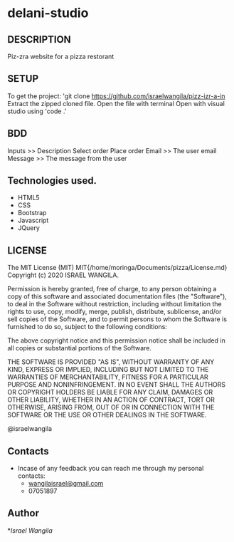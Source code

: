 # delani-studio

## DESCRIPTION
 Piz-zra website for a pizza restorant 

## SETUP
To get the project:
    'git clone https://github.com/israelwangila/pizz-izr-a-in
Extract the zipped cloned file.
Open the file with terminal
Open with visual studio using 'code .'

## BDD 
Inputs >> Description
Select order
Place order
Email >> The user email
Message >> The message from the user

## Technologies used.
* HTML5
* CSS
* Bootstrap
* Javascript
* JQuery

## LICENSE
The MIT License (MIT)
MIT{/home/moringa/Documents/pizza/License.md}
Copyright (c) 2020 ISRAEL WANGILA.

Permission is hereby granted, free of charge, to any person obtaining a copy of this software and associated documentation files (the "Software"), to deal in the Software without restriction, including without limitation the rights to use, copy, modify, merge, publish, distribute, sublicense, and/or sell copies of the Software, and to permit persons to whom the Software is furnished to do so, subject to the following conditions:

The above copyright notice and this permission notice shall be included in all copies or substantial portions of the Software.

THE SOFTWARE IS PROVIDED "AS IS", WITHOUT WARRANTY OF ANY KIND, EXPRESS OR IMPLIED, INCLUDING BUT NOT LIMITED TO THE WARRANTIES OF MERCHANTABILITY, FITNESS FOR A PARTICULAR PURPOSE AND NONINFRINGEMENT. IN NO EVENT SHALL THE AUTHORS OR COPYRIGHT HOLDERS BE LIABLE FOR ANY CLAIM, DAMAGES OR OTHER LIABILITY, WHETHER IN AN ACTION OF CONTRACT, TORT OR OTHERWISE, ARISING FROM, OUT OF OR IN CONNECTION WITH THE SOFTWARE OR THE USE OR OTHER DEALINGS IN THE SOFTWARE.

@israelwangila

## Contacts

- Incase of any feedback you can reach me through my personal contacts:
  - wangilaisrael@gmail.com
  - 07051897

## Author

**Israel Wangila*
